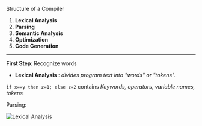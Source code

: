 Structure of a Compiler

1. **Lexical Analysis**
2. **Parsing**
3. **Semantic Analysis**
4. **Optimization**
5. **Code Generation**

---

**First Step**: Recognize words

* **Lexical Analysis** : *divides program text into "words" or "tokens".*

`if x==y then z=1; else z=2` contains *Keywords, operators, variable names, tokens*

Parsing: 


![Lexical Analysis](https://gist.github.com/goyalankit/8074196/raw/85664326f4931a96082d62b55b95bc306bafc044/compilers1.png)






